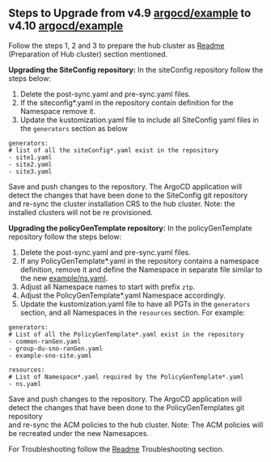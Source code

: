 ## Steps to Upgrade from v4.9 [argocd/example](https://github.com/openshift-kni/cnf-features-deploy/tree/release-4.9/ztp/gitops-subscriptions/argocd/resource-hook-example) to v4.10 [argocd/example](https://github.com/openshift-kni/cnf-features-deploy/tree/master/ztp/gitops-subscriptions/argocd/example)

Follow the steps 1, 2 and 3 to prepare the hub cluster as [Readme](https://github.com/openshift-kni/cnf-features-deploy/blob/master/ztp/gitops-subscriptions/argocd/README.md) (Preparation of Hub cluster) section mentioned.
 
**Upgrading the SiteConfig repository:**
In the siteConfig repository follow the steps below:
 1. Delete the post-sync.yaml and pre-sync.yaml files.
 1. If the siteconfig*.yaml in the repository contain definition for the Namespace remove it.
 1. Update the kustomization.yaml file to include all SiteConfig yaml files in the `generators` section as below
```
generators:
# list of all the siteConfig*.yaml exist in the repository
- site1.yaml
- site2.yaml
- site3.yaml
``` 
 Save and push changes to the repository. The ArgoCD application will detect the changes that have been done to the SiteConfig git repository   
 and re-sync the cluster installation CRS to the hub cluster. Note: the installed clusters will not be re provisioned.
 
**Upgrading the policyGenTemplate repository:**
In the policyGenTemplate repository follow the steps below:
 1. Delete the post-sync.yaml and pre-sync.yaml files.
 1. If any PolicyGenTemplate*.yaml in the repository contains a namespace definition, remove it and define the Namespace in separate file similar to the new [example/ns.yaml](https://github.com/openshift-kni/cnf-features-deploy/blob/master/ztp/gitops-subscriptions/argocd/example/policygentemplates/ns.yaml).
 1. Adjust all Namespace names to start with prefix  `ztp`.
 1. Adjust the PolicyGenTemplate*.yaml Namespace accordingly. 
 1. Update the kustomization.yaml file to have all PGTs in the `generators` section, and all Namespaces in the `resources` section. For example:
```
generators:
# List of all the PolicyGenTemplate*.yaml exist in the repository
- common-ranGen.yaml
- group-du-sno-ranGen.yaml
- example-sno-site.yaml

resources:
# List of Namespace*.yaml required by the PolicyGenTemplate*.yaml
- ns.yaml
``` 
 Save and push changes to the repository. The ArgoCD application will detect the changes that have been done to the PolicyGenTemplates git repository   
 and re-sync the ACM policies to the hub cluster. Note: The ACM policies will be recreated under the new Namesapces.


For Troubleshooting follow the [Readme](https://github.com/openshift-kni/cnf-features-deploy/blob/master/ztp/gitops-subscriptions/argocd/README.md) Troubleshooting section.
 